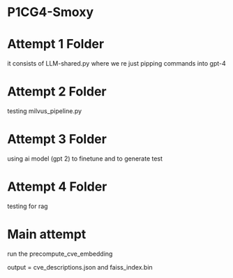 # P1CG4-Smoxy


# Attempt 1 Folder

<p> it consists of LLM-shared.py where we re just pipping commands into gpt-4 </p>


# Attempt 2 Folder

<p> testing milvus_pipeline.py 

# Attempt 3 Folder

<p> using ai model (gpt 2) to finetune and to generate test </p>

# Attempt 4 Folder 

<p> testing for rag </p>


# Main attempt

<p> run the precompute_cve_embedding </p>
<p> output = cve_descriptions.json and faiss_index.bin </p>

